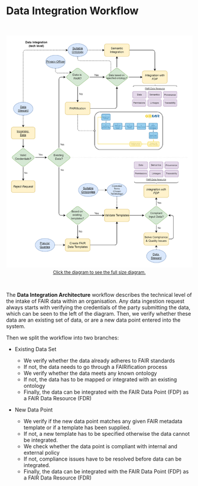 # Data Integration Workflow

</br>

<p align = "center">
<a href=".\_static\img\techdataintegration.png">
<img src=".\_static\img\techdataintegration.png" width="740" />
</br>
 <small>Click the diagram to see the full size diagram.</small>
</a>
</p>

</br>

The **Data Integration Architecture** workflow describes the technical level of the intake of FAIR data within an organisation. Any data ingestion request always starts with verifying the credentials of the party submitting the data, which can be seen to the left of the diagram. Then, we verify whether these data are an existing set of data, or are a new data point entered into the system.

Then we split the workflow into two branches:
* Existing Data Set
  * We verify whether the data already adheres to FAIR standards
   * If not, the data needs to go through a FAIRification process
  * We verify whether the data meets any known ontology
   * If not, the data has to be mapped or integrated with an existing ontology
  * Finally, the data can be integrated with the FAIR Data Point (FDP) as a FAIR Data Resource (FDR)   

* New Data Point
  * We verify if the new data point matches any given FAIR metadata template or if a template has been supplied.
   * If not, a new template has to be specified otherwise the data cannot be integrated.
  * We check whether the data point is compliant with internal and external policy
   * If not, compliance issues have to be resolved before data can be integrated.
  * Finally, the data can be integrated with the FAIR Data Point (FDP) as a FAIR Data Resource (FDR)  
